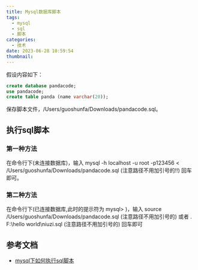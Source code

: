```yaml
---
title: Mysql数据库脚本
tags:
  - mysql
  - sql
  - 脚本
categories:
  - 技术
date: 2023-06-28 10:59:54
thumbnail:
---
```


假设内容如下：

```sql
create database pandacode;
use pandacode;
create table panda (name varchar(20));
```

保存脚本文件，/Users/guoshunfa/Downloads/pandacode.sql。

## 执行sql脚本

### 第一种方法

在命令行下(未连接数据库)，输入 mysql -h localhost -u root -p123456 < /Users/guoshunfa/Downloads/pandacode.sql (注意路径不用加引号的!!) 回车即可。

### 第二种方法

在命令行下(已连接数据库,此时的提示符为 mysql> )，输入 source /Users/guoshunfa/Downloads/pandacode.sql (注意路径不用加引号的) 或者 \. F:\hello world\niuzi.sql (注意路径不用加引号的) 回车即可

## 参考文档

- [mysql下如何执行sql脚本](https://www.cnblogs.com/kenkofox/archive/2011/01/14/1935422.html)